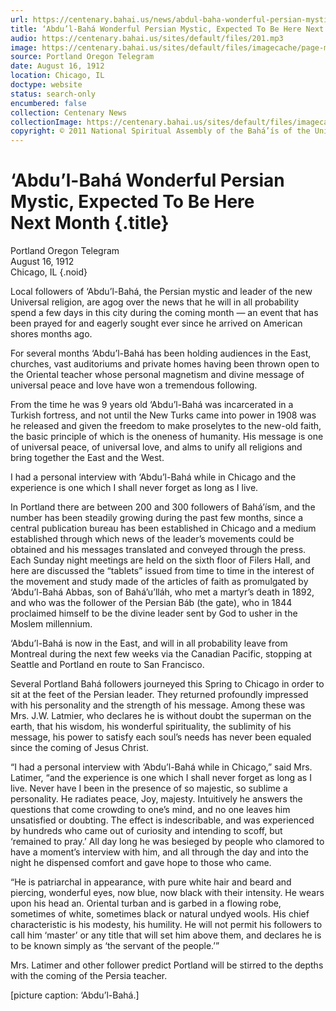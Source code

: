 ```yaml
---
url: https://centenary.bahai.us/news/abdul-baha-wonderful-persian-mystic-expected-be-here-next-month
title: ‘Abdu’l-Bahá Wonderful Persian Mystic, Expected To Be Here Next Month
audio: https://centenary.bahai.us/sites/default/files/201.mp3
image: https://centenary.bahai.us/sites/default/files/imagecache/page-main-image/images/press_clippings/08-16-1912%20Portland%20OR%20Telegram%20Abdul%20Baha%20Wonderful%20Persian%20Mystic%20.png
source: Portland Oregon Telegram
date: August 16, 1912
location: Chicago, IL
doctype: website
status: search-only
encumbered: false
collection: Centenary News
collectionImage: https://centenary.bahai.us/sites/default/files/imagecache/theme-image/main_image/abdulbaha-overview-small_0.jpg
copyright: © 2011 National Spiritual Assembly of the Bahá’ís of the United States
---
```



# ‘Abdu’l-Bahá Wonderful Persian Mystic, Expected To Be Here Next Month {.title}

Portland Oregon Telegram  
August 16, 1912  
Chicago, IL
{.noid}  



Local followers of ‘Abdu’l-Bahá, the Persian mystic and leader of the new Universal religion, are agog over the news that he will in all probability spend a few days in this city during the coming month — an event that has been prayed for and eagerly sought ever since he arrived on American shores months ago.

For several months ‘Abdu’l-Bahá has been holding audiences in the East, churches, vast auditoriums and private homes having been thrown open to the Oriental teacher whose personal magnetism and divine message of universal peace and love have won a tremendous following.

From the time he was 9 years old ‘Abdu’l-Bahá was incarcerated in a Turkish fortress, and not until the New Turks came into power in 1908 was he released and given the freedom to make proselytes to the new-old faith, the basic principle of which is the oneness of humanity. His message is one of universal peace, of universal love, and alms to unify all religions and bring together the East and the West.

I had a personal interview with ‘Abdu’l-Bahá while in Chicago and the experience is one which I shall never forget as long as I live.

In Portland there are between 200 and 300 followers of Bahá’ísm, and the number has been steadily growing during the past few months, since a central publication bureau has been established in Chicago and a medium established through which news of the leader’s movements could be obtained and his messages translated and conveyed through the press. Each Sunday night meetings are held on the sixth floor of Filers Hall, and here are discussed the “tablets” issued from time to time in the interest of the movement and study made of the articles of faith as promulgated by ‘Abdu’l-Bahá Abbas, son of Bahá’u’lláh, who met a martyr’s death in 1892, and who was the follower of the Persian Báb (the gate), who in 1844 proclaimed himself to be the divine leader sent by God to usher in the Moslem millennium.

‘Abdu’l-Bahá is now in the East, and will in all probability leave from Montreal during the next few weeks via the Canadian Pacific, stopping at Seattle and Portland en route to San Francisco.

Several Portland Bahá followers journeyed this Spring to Chicago in order to sit at the feet of the Persian leader. They returned profoundly impressed with his personality and the strength of his message. Among these was Mrs. J.W. Latmier, who declares he is without doubt the superman on the earth, that his wisdom, his wonderful spirituality, the sublimity of his message, his power to satisfy each soul’s needs has never been equaled since the coming of Jesus Christ.

“I had a personal interview with ‘Abdu’l-Bahá while in Chicago,” said Mrs. Latimer, “and the experience is one which I shall never forget as long as I live. Never have I been in the presence of so majestic, so sublime a personality. He radiates peace, Joy, majesty. Intuitively he answers the questions that come crowding to one’s mind, and no one leaves him unsatisfied or doubting. The effect is indescribable, and was experienced by hundreds who came out of curiosity and intending to scoff, but ‘remained to pray.’ All day long he was besieged by people who clamored to have a moment’s interview with him, and all through the day and into the night he dispensed comfort and gave hope to those who came.

“He is patriarchal in appearance, with pure white hair and beard and piercing, wonderful eyes, now blue, now black with their intensity. He wears upon his head an. Oriental turban and is garbed in a flowing robe, sometimes of white, sometimes black or natural undyed wools. His chief characteristic is his modesty, his humility. He will not permit his followers to call him ‘master’ or any title that will set him above them, and declares he is to be known simply as ‘the servant of the people.’”

Mrs. Latimer and other follower predict Portland will be stirred to the depths with the coming of the Persia teacher.

\[picture caption: ‘Abdu’l-Bahá.\]